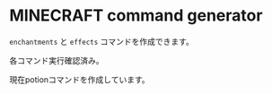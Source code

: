 # MINECRAFT command generator

`enchantments` と `effects` コマンドを作成できます。

各コマンド実行確認済み。

現在potionコマンドを作成しています。
